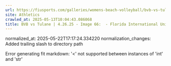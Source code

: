 ```yaml
---
url: https://fiusports.com/galleries/womens-beach-volleyball/bvb-vs-tulane-4-26-25/image-66/358/62930/
site: Athletics
crawled_at: 2025-05-13T10:04:43.086068
title: BVB vs Tulane | 4.26.25 - Image 66:  - Florida International University
---
```

normalized_at: 2025-05-22T17:17:24.334220
normalization_changes: Added trailing slash to directory path

Error generating fit markdown: '<' not supported between instances of 'int' and 'str'
